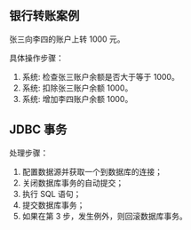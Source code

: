 ## 银行转账案例

张三向李四的账户上转 1000 元。

具体操作步骤：

1. 系统: 检查张三账户余额是否大于等于 1000。
2. 系统: 扣除张三账户余额 1000。
3. 系统: 增加李四账户余额 1000。

## JDBC 事务
处理步骤：

1. 配置数据源并获取一个到数据库的连接；
2. 关闭数据库事务的自动提交；
3. 执行 SQL 语句；
4. 提交数据库事务；
5. 如果在第 3 步，发生例外，则回滚数据库事务。